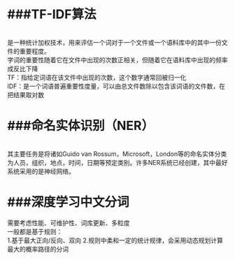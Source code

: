 ###TF-IDF算法  
===
<br/>
是一种统计加权技术，用来评估一个词对于一个文件或一个语料库中的其中一份文件的重要程度。
<br/>
字词的重要性随着它在文件中出现的次数正相关，但随着它在语料库中出现的频率成反比下降
<br/>
TF：指给定词语在该文件中出现的次数，这个数字通常回被归一化
<br/>
IDF：是一个词语普遍重要性度量，可以由总文件数除以包含该词语的文件数，在把结果取对数
<br/>

###命名实体识别（NER）
===
<br/>
其主要任务是将诸如Guido van Rossum，Microsoft，London等的命名实体分类为人员，组织，地点，时间，日期等预定类别。许多NER系统已经创建，其中最好系统采用的是神经网络。

###深度学习中文分词
===
需要考虑性能、可维护性、词库更新、多粒度<br/>
一般都是基于规则：<br/>
  1.基于最大正向/反向、双向
  2.规则中柔和一定的统计规律，会采用动态规划计算最大的概率路径的分词